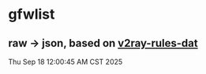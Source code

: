 # gfwlist
## raw -> json, based on [v2ray-rules-dat](https://github.com/Loyalsoldier/v2ray-rules-dat)
Thu Sep 18 12:00:45 AM CST 2025

